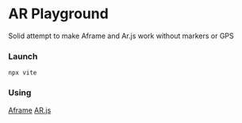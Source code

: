 # AR Playground

Solid attempt to make Aframe and Ar.js work without markers or GPS

### Launch

```
npx vite
```

### Using

[Aframe](https://aframe.io/)
[AR.js](https://github.com/chenzlabs/aframe-ar)
